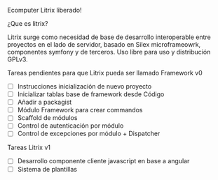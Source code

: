 Ecomputer Litrix liberado!

¿Que es litrix?

Litrix surge como necesidad de base de desarrollo interoperable entre proyectos en el lado de servidor, basado en Silex microframeowrk, componentes symfony y de terceros.
Uso libre para uso y distribución GPLv3.

Tareas pendientes para que Litrix pueda ser llamado Framework v0

- [ ] Instrucciones inicialización de nuevo proyecto
- [ ] Inicializar tablas base de framework desde Código
- [ ] Añadir a packagist
- [ ] Módulo Framework para crear commandos
- [ ] Scaffold de módulos
- [ ] Control de autenticación por módulo
- [ ] Control de excepciones por módulo + Dispatcher

Tareas Litrix v1

- [ ] Desarrollo componente cliente javascript en base a angular
- [ ] Sistema de plantillas